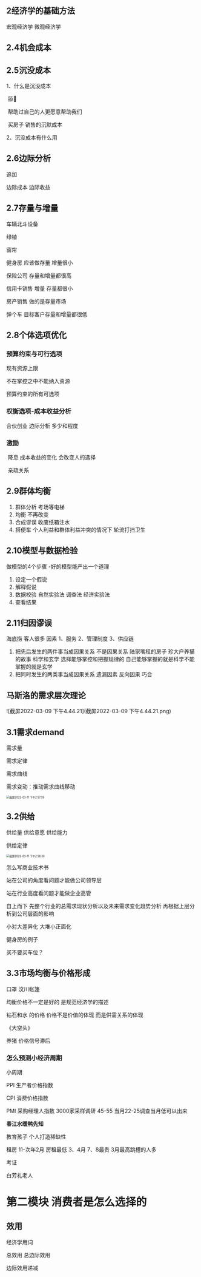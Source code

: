 ##  2经济学的基础方法

宏观经济学 微观经济学



## 2.4机会成本

## 2.5沉没成本

1、什么是沉没成本  

​	舔🐶 

​	帮助过自己的人更愿意帮助我们

​    买房子 销售的沉默成本

2、沉没成本有什么用

## 2.6边际分析

追加

边际成本 边际收益

## 2.7存量与增量

车辆北斗设备

绿植

窗帘 

健身房 应该做存量 增量很小

保险公司 存量和增量都很高 

信用卡销售 增量 存量都很小

房产销售 做的是存量市场

弹个车 目标客户存量和增量都很低 

## 2.8个体选项优化

### 预算约束与可行选项

 现有资源上限  

不在掌控之中不能纳入资源

 预算约束的所有可选项

### 权衡选项-成本收益分析

合伙创业 边际分析 多少和程度

### 激励

​	降息 成本收益的变化 会改变人的选择

​	亲疏关系

## 2.9群体均衡

1. 群体分析 考场等电梯
2. 均衡 不再改变
3. 合成谬误 收废纸箱注水
4. 搭便车 个人利益和群体利益冲突的情况下 轮流打扫卫生

## 2.10模型与数据检验

做模型的4个步骤    -好的模型能产出一个道理

1. 设定一个假说
2. 解释假说    
3. 数据校验   自然实验法 调查法  经济实验法
4. 查看结果

## 2.11归因谬误

海底捞 客人很多 因素 1、服务 2、管理制度 3、供应链

1. 把先后发生的两件事当成因果关系  不是因果关系   陆家嘴租的房子 珍大户养猫的故事
   科学和玄学 选择能够掌控和把握规律的 自己能够掌握的就是科学不能掌握的就是玄学
2. 把同时发生的两类事当成因果关系 
   遗漏因素  反向因果 巧合

## 马斯洛的需求层次理论

![截屏2022-03-09 下午4.44.21](截屏2022-03-09 下午4.44.21.png)

## 3.1需求demand

需求量 

需求定律

需求曲线

需求变动：推动需求曲线移动

<img src="截屏2022-03-11 下午2.57.39.png" alt="截屏2022-03-11 下午2.57.39" style="zoom: 50%;" />



## 3.2供给

供给量 供给意愿 供给能力

供给定律 

<img src="截屏2022-03-11 下午2.56.38.png" alt="截屏2022-03-11 下午2.56.38" style="zoom:50%;" />



怎么写商业技术书	

站在公司的角度看问题才能做公司领导层 

站在行业高度看问题才能做企业高管

自上而下 先整个行业的总需求现状分析以及未来需求变化趋势分析 再根据上层分析到公司层面的影响

小对大差异化  大堆小正面化

健身房的例子

买不要买车位？

## 3.3市场均衡与价格形成

口罩 汶川帐篷

均衡价格不一定是好的 是规范经济学的描述

钻石和水  的价格 价格不是价值的体现 而是供需关系的体现

《大空头》

养猪 价格信号滞后

### 怎么预测小经济周期 

小周期 

PPI 生产者价格指数

CPI 消费价格指数

PMI 采购经理人指数 3000家采样调研  45-55 当月22-25调查当月低可以出来

**春江水暖鸭先知**

教育孩子 个人打造稀缺性

租房 11-次年2月 房租最低   3、4月 7、8最贵 3月最高跳槽的人多

考证 

白芳礼老人

# 第二模块 消费者是怎么选择的

## 效用 

经济学用词

总效用 总边际效用 

边际效用递减